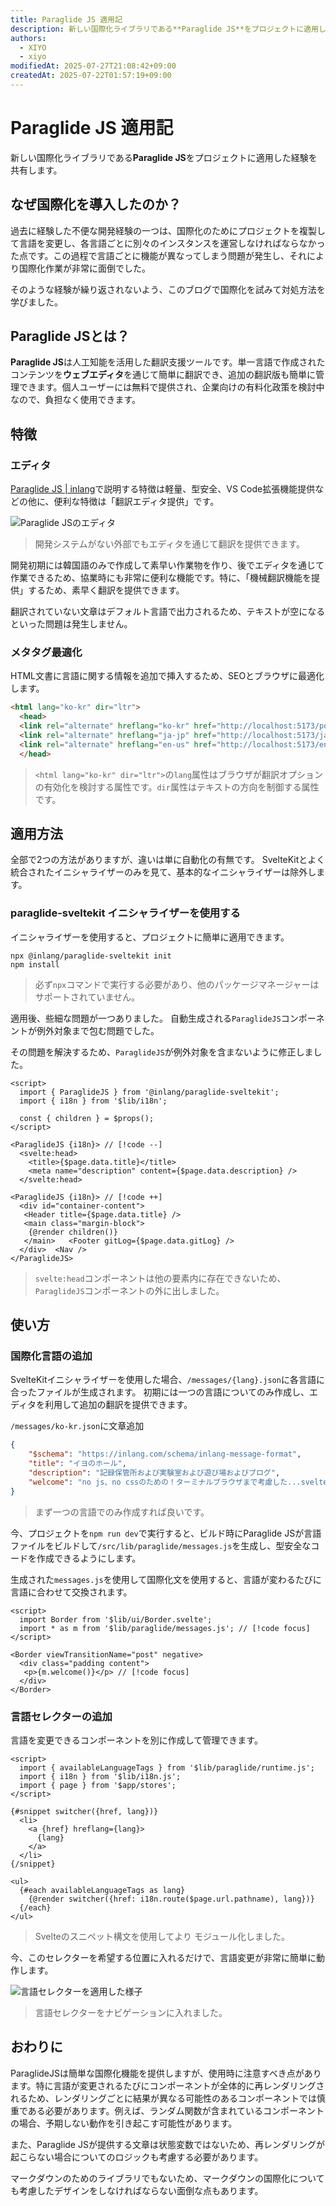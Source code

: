 ```yaml
---
title: Paraglide JS 適用記
description: 新しい国際化ライブラリである**Paraglide JS**をプロジェクトに適用した経験を共有します。
authors:
  - XIYO
  - xiyo
modifiedAt: 2025-07-27T21:08:42+09:00
createdAt: 2025-07-22T01:57:19+09:00
---
```

# Paraglide JS 適用記

新しい国際化ライブラリである**Paraglide JS**をプロジェクトに適用した経験を共有します。

## なぜ国際化を導入したのか？

過去に経験した不便な開発経験の一つは、国際化のためにプロジェクトを複製して言語を変更し、各言語ごとに別々のインスタンスを運営しなければならなかった点です。この過程で言語ごとに機能が異なってしまう問題が発生し、それにより国際化作業が非常に面倒でした。

そのような経験が繰り返されないよう、このブログで国際化を試みて対処方法を学びました。

## Paraglide JSとは？

**Paraglide JS**は人工知能を活用した翻訳支援ツールです。単一言語で作成されたコンテンツを**ウェブエディタ**を通じて簡単に翻訳でき、追加の翻訳版も簡単に管理できます。個人ユーザーには無料で提供され、企業向けの有料化政策を検討中なので、負担なく使用できます。

## 特徴

### エディタ

[Paraglide JS | inlang](https://inlang.com/m/gerre34r/library-inlang-paraglideJs)で説明する特徴は軽量、型安全、VS Code拡張機能提供などの他に、便利な特徴は「翻訳エディタ提供」です。

![Paraglide JSのエディタ](./assets/apply-paraglidjs-20240918153234469.png)
> 開発システムがない外部でもエディタを通じて翻訳を提供できます。

開発初期には韓国語のみで作成して素早い作業物を作り、後でエディタを通じて作業できるため、協業時にも非常に便利な機能です。特に、「機械翻訳機能を提供」するため、素早く翻訳を提供できます。

翻訳されていない文章はデフォルト言語で出力されるため、テキストが空になるといった問題は発生しません。

### メタタグ最適化

HTML文書に言語に関する情報を追加で挿入するため、SEOとブラウザに最適化します。

```html
<html lang="ko-kr" dir="ltr">
  <head>
  <link rel="alternate" hreflang="ko-kr" href="http://localhost:5173/posts">
  <link rel="alternate" hreflang="ja-jp" href="http://localhost:5173/ja-jp/posts">
  <link rel="alternate" hreflang="en-us" href="http://localhost:5173/en-us/posts">
  </head>
```

> `<html lang="ko-kr" dir="ltr">`の`lang`属性はブラウザが翻訳オプションの有効化を検討する属性です。`dir`属性はテキストの方向を制御する属性です。

## 適用方法

全部で2つの方法がありますが、違いは単に自動化の有無です。
SvelteKitとよく統合されたイニシャライザーのみを見て、基本的なイニシャライザーは除外します。

### paraglide-sveltekit イニシャライザーを使用する

イニシャライザーを使用すると、プロジェクトに簡単に適用できます。

```shell
npx @inlang/paraglide-sveltekit init
npm install
```

> 必ず`npx`コマンドで実行する必要があり、他のパッケージマネージャーはサポートされていません。

適用後、些細な問題が一つありました。
自動生成される`ParaglideJS`コンポーネントが例外対象まで包む問題でした。

その問題を解決するため、`ParaglideJS`が例外対象を含まないように修正しました。

```svelte data-title="+layout.svelte"
<script>  
  import { ParaglideJS } from '@inlang/paraglide-sveltekit';  
  import { i18n } from '$lib/i18n';  
  
  const { children } = $props();  
</script>  

<ParaglideJS {i18n}> // [!code --]
  <svelte:head>  
    <title>{$page.data.title}</title>  
    <meta name="description" content={$page.data.description} />  
  </svelte:head>  

<ParaglideJS {i18n}> // [!code ++]
  <div id="container-content">  
   <Header title={$page.data.title} />  
   <main class="margin-block">  
    {@render children()}  
   </main>   <Footer gitLog={$page.data.gitLog} />  
  </div>  <Nav />
</ParaglideJS>
```

> `svelte:head`コンポーネントは他の要素内に存在できないため、`ParaglideJS`コンポーネントの外に出しました。

## 使い方

### 国際化言語の追加

SvelteKitイニシャライザーを使用した場合、`/messages/{lang}.json`に各言語に合ったファイルが生成されます。
初期には一つの言語についてのみ作成し、エディタを利用して追加の翻訳を提供できます。

`/messages/ko-kr.json`に文章追加

```json data-title="ko-kr.json"
{
    "$schema": "https://inlang.com/schema/inlang-message-format",  
    "title": "イヨのホール",  
    "description": "記録保管所および実験室および遊び場およびブログ",  
    "welcome": "no js、no cssのための！ターミナルブラウザまで考慮した...svelteで直接作ったブログ！です。（JSが有効になっていると反応性が向上します！）",  
}
```
> まず一つの言語でのみ作成すれば良いです。

今、プロジェクトを`npm run dev`で実行すると、ビルド時にParaglide JSが言語ファイルをビルドして`/src/lib/paraglide/messages.js`を生成し、型安全なコードを作成できるようにします。

生成された`messages.js`を使用して国際化文を使用すると、言語が変わるたびに言語に合わせて交換されます。

```svelte data-title="+page.svelte"
<script>  
  import Border from '$lib/ui/Border.svelte';  
  import * as m from '$lib/paraglide/messages.js'; // [!code focus]
</script>  
  
<Border viewTransitionName="post" negative>  
  <div class="padding content">  
   <p>{m.welcome()}</p> // [!code focus]
  </div>
</Border>
```

### 言語セレクターの追加

言語を変更できるコンポーネントを別に作成して管理できます。

```svelte data-title="LangSwitch.svelte"
<script>  
  import { availableLanguageTags } from '$lib/paraglide/runtime.js';  
  import { i18n } from '$lib/i18n.js';  
  import { page } from '$app/stores';  
</script>  
  
{#snippet switcher({href, lang})}  
  <li>
    <a {href} hreflang={lang}>  
      {lang}  
    </a>
  </li>
{/snippet}  
  
<ul>  
  {#each availableLanguageTags as lang}  
    {@render switcher({href: i18n.route($page.url.pathname), lang})}  
  {/each}
</ul>
```

> Svelteのスニペット構文を使用してより モジュール化しました。

今、このセレクターを希望する位置に入れるだけで、言語変更が非常に簡単に動作します。

![言語セレクターを適用した様子](./assets/apply-paraglidjs-20240918161625634.png)

> 言語セレクターをナビゲーションに入れました。

## おわりに

ParaglideJSは簡単な国際化機能を提供しますが、使用時に注意すべき点があります。特に言語が変更されるたびにコンポーネントが全体的に再レンダリングされるため、レンダリングごとに結果が異なる可能性のあるコンポーネントでは慎重である必要があります。例えば、ランダム関数が含まれているコンポーネントの場合、予期しない動作を引き起こす可能性があります。

また、Paraglide JSが提供する文章は状態変数ではないため、再レンダリングが起こらない場合についてのロジックも考慮する必要があります。

マークダウンのためのライブラリでもないため、マークダウンの国際化についても考慮したデザインをしなければならない面倒な点もあります。
